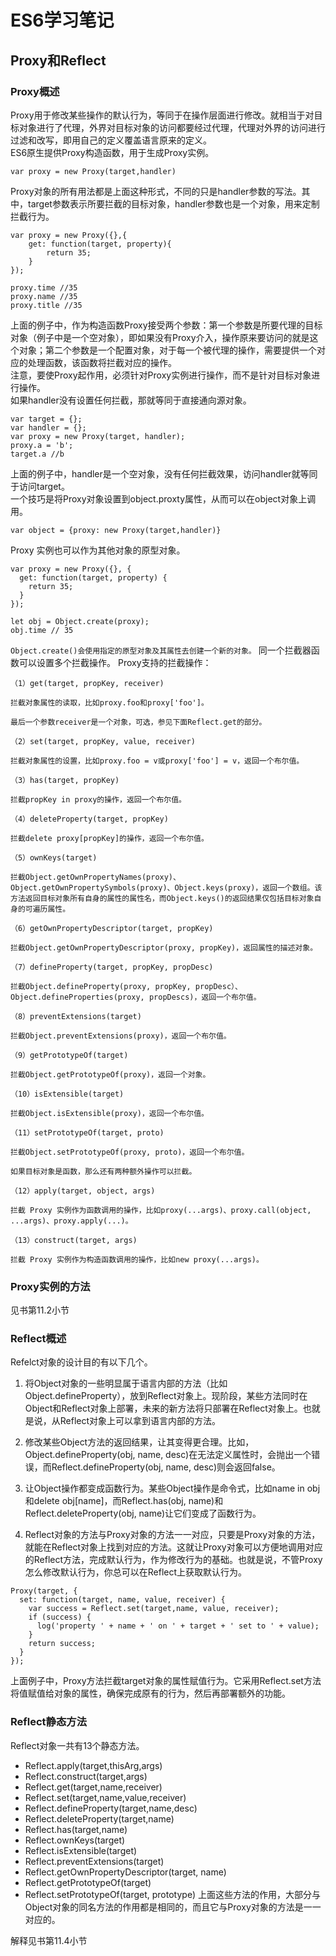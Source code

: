 # ES6学习笔记

## Proxy和Reflect
### Proxy概述
Proxy用于修改某些操作的默认行为，等同于在操作层面进行修改。就相当于对目标对象进行了代理，外界对目标对象的访问都要经过代理，代理对外界的访问进行过滤和改写，即用自己的定义覆盖语言原来的定义。  
ES6原生提供Proxy构造函数，用于生成Proxy实例。
```
var proxy = new Proxy(target,handler)
```
Proxy对象的所有用法都是上面这种形式，不同的只是handler参数的写法。其中，target参数表示所要拦截的目标对象，handler参数也是一个对象，用来定制拦截行为。
```
var proxy = new Proxy({},{
    get: function(target, property){
        return 35;
    }
});

proxy.time //35
proxy.name //35
proxy.title //35
```
上面的例子中，作为构造函数Proxy接受两个参数：第一个参数是所要代理的目标对象（例子中是一个空对象），即如果没有Proxy介入，操作原来要访问的就是这个对象；第二个参数是一个配置对象，对于每一个被代理的操作，需要提供一个对应的处理函数，该函数将拦截对应的操作。  
注意，要使Proxy起作用，必须针对Proxy实例进行操作，而不是针对目标对象进行操作。  
如果handler没有设置任何拦截，那就等同于直接通向源对象。
```
var target = {};
var handler = {};
var proxy = new Proxy(target, handler);
proxy.a = 'b';
target.a //b
```
上面的例子中，handler是一个空对象，没有任何拦截效果，访问handler就等同于访问target。  
一个技巧是将Proxy对象设置到object.proxty属性，从而可以在object对象上调用。
```
var object = {proxy: new Proxy(target,handler)}
```
Proxy 实例也可以作为其他对象的原型对象。
```
var proxy = new Proxy({}, {
  get: function(target, property) {
    return 35;
  }
});

let obj = Object.create(proxy);
obj.time // 35
```
`Object.create()会使用指定的原型对象及其属性去创建一个新的对象。`
同一个拦截器函数可以设置多个拦截操作。
Proxy支持的拦截操作：
```
（1）get(target, propKey, receiver)

拦截对象属性的读取，比如proxy.foo和proxy['foo']。

最后一个参数receiver是一个对象，可选，参见下面Reflect.get的部分。

（2）set(target, propKey, value, receiver)

拦截对象属性的设置，比如proxy.foo = v或proxy['foo'] = v，返回一个布尔值。

（3）has(target, propKey)

拦截propKey in proxy的操作，返回一个布尔值。

（4）deleteProperty(target, propKey)

拦截delete proxy[propKey]的操作，返回一个布尔值。

（5）ownKeys(target)

拦截Object.getOwnPropertyNames(proxy)、Object.getOwnPropertySymbols(proxy)、Object.keys(proxy)，返回一个数组。该方法返回目标对象所有自身的属性的属性名，而Object.keys()的返回结果仅包括目标对象自身的可遍历属性。

（6）getOwnPropertyDescriptor(target, propKey)

拦截Object.getOwnPropertyDescriptor(proxy, propKey)，返回属性的描述对象。

（7）defineProperty(target, propKey, propDesc)

拦截Object.defineProperty(proxy, propKey, propDesc）、Object.defineProperties(proxy, propDescs)，返回一个布尔值。

（8）preventExtensions(target)

拦截Object.preventExtensions(proxy)，返回一个布尔值。

（9）getPrototypeOf(target)

拦截Object.getPrototypeOf(proxy)，返回一个对象。

（10）isExtensible(target)

拦截Object.isExtensible(proxy)，返回一个布尔值。

（11）setPrototypeOf(target, proto)

拦截Object.setPrototypeOf(proxy, proto)，返回一个布尔值。

如果目标对象是函数，那么还有两种额外操作可以拦截。

（12）apply(target, object, args)

拦截 Proxy 实例作为函数调用的操作，比如proxy(...args)、proxy.call(object, ...args)、proxy.apply(...)。

（13）construct(target, args)

拦截 Proxy 实例作为构造函数调用的操作，比如new proxy(...args)。
```

### Proxy实例的方法
见书第11.2小节

### Reflect概述
Refelct对象的设计目的有以下几个。
1. 将Object对象的一些明显属于语言内部的方法（比如Object.defineProperty），放到Reflect对象上。现阶段，某些方法同时在Object和Reflect对象上部署，未来的新方法将只部署在Reflect对象上。也就是说，从Reflect对象上可以拿到语言内部的方法。  

2. 修改某些Object方法的返回结果，让其变得更合理。比如，Object.defineProperty(obj, name, desc)在无法定义属性时，会抛出一个错误，而Reflect.defineProperty(obj, name, desc)则会返回false。

3. 让Object操作都变成函数行为。某些Object操作是命令式，比如name in obj和delete obj[name]，而Reflect.has(obj, name)和Reflect.deleteProperty(obj, name)让它们变成了函数行为。

4. Reflect对象的方法与Proxy对象的方法一一对应，只要是Proxy对象的方法，就能在Reflect对象上找到对应的方法。这就让Proxy对象可以方便地调用对应的Reflect方法，完成默认行为，作为修改行为的基础。也就是说，不管Proxy怎么修改默认行为，你总可以在Reflect上获取默认行为。
```
Proxy(target, {
  set: function(target, name, value, receiver) {
    var success = Reflect.set(target,name, value, receiver);
    if (success) {
      log('property ' + name + ' on ' + target + ' set to ' + value);
    }
    return success;
  }
});
```
上面例子中，Proxy方法拦截target对象的属性赋值行为。它采用Reflect.set方法将值赋值给对象的属性，确保完成原有的行为，然后再部署额外的功能。

### Reflect静态方法
Reflect对象一共有13个静态方法。

- Reflect.apply(target,thisArg,args)
- Reflect.construct(target,args)
- Reflect.get(target,name,receiver)
- Reflect.set(target,name,value,receiver)
- Reflect.defineProperty(target,name,desc)
- Reflect.deleteProperty(target,name)
- Reflect.has(target,name)
- Reflect.ownKeys(target)
- Reflect.isExtensible(target)
- Reflect.preventExtensions(target)
- Reflect.getOwnPropertyDescriptor(target, name)
- Reflect.getPrototypeOf(target)
- Reflect.setPrototypeOf(target, prototype)
上面这些方法的作用，大部分与Object对象的同名方法的作用都是相同的，而且它与Proxy对象的方法是一一对应的。

解释见书第11.4小节